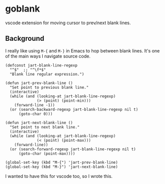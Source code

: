 # goblank

vscode extension for moving cursor to prev/next blank lines.

## Background

I really like using `M-{` and `M-}` in Emacs to hop between blank lines.
It's one of the main ways I navigate source code.

```elisp
(defconst jart-blank-line-regexp
  "^$"  ;; "^\f*$"
  "Blank line regular expression.")

(defun jart-prev-blank-line ()
  "Set point to previous blank line."
  (interactive)
  (while (and (looking-at jart-blank-line-regexp)
              (> (point) (point-min)))
    (forward-line -1))
  (or (search-backward-regexp jart-blank-line-regexp nil t)
      (goto-char 0)))

(defun jart-next-blank-line ()
  "Set point to next blank line."
  (interactive)
  (while (and (looking-at jart-blank-line-regexp)
              (< (point) (point-max)))
    (forward-line))
  (or (search-forward-regexp jart-blank-line-regexp nil t)
      (goto-char (point-max))))

(global-set-key (kbd "M-{") 'jart-prev-blank-line)
(global-set-key (kbd "M-}") 'jart-next-blank-line)
```

I wanted to have this for vscode too, so I wrote this.
